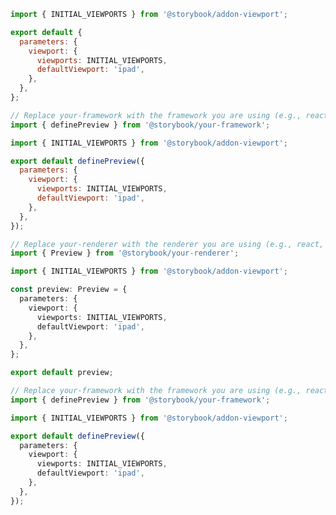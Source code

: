 <!-- TODO: Vet this example for addon usage in CSF Next -->

```js filename=".storybook/preview.js" renderer="common" language="js" tabTitle="CSF 3"
import { INITIAL_VIEWPORTS } from '@storybook/addon-viewport';

export default {
  parameters: {
    viewport: {
      viewports: INITIAL_VIEWPORTS,
      defaultViewport: 'ipad',
    },
  },
};
```

```js filename=".storybook/preview.js" renderer="react" language="js" tabTitle="CSF Next 🧪"
// Replace your-framework with the framework you are using (e.g., react-vite, nextjs, experimental-nextjs-vite)
import { definePreview } from '@storybook/your-framework';

import { INITIAL_VIEWPORTS } from '@storybook/addon-viewport';

export default definePreview({
  parameters: {
    viewport: {
      viewports: INITIAL_VIEWPORTS,
      defaultViewport: 'ipad',
    },
  },
});
```

```ts filename=".storybook/preview.ts" renderer="common" language="ts" tabTitle="CSF 3"
// Replace your-renderer with the renderer you are using (e.g., react, vue3, angular, etc.)
import { Preview } from '@storybook/your-renderer';

import { INITIAL_VIEWPORTS } from '@storybook/addon-viewport';

const preview: Preview = {
  parameters: {
    viewport: {
      viewports: INITIAL_VIEWPORTS,
      defaultViewport: 'ipad',
    },
  },
};

export default preview;
```

```ts filename=".storybook/preview.ts" renderer="react" language="ts" tabTitle="CSF Next 🧪"
// Replace your-framework with the framework you are using (e.g., react-vite, nextjs, experimental-nextjs-vite)
import { definePreview } from '@storybook/your-framework';

import { INITIAL_VIEWPORTS } from '@storybook/addon-viewport';

export default definePreview({
  parameters: {
    viewport: {
      viewports: INITIAL_VIEWPORTS,
      defaultViewport: 'ipad',
    },
  },
});
```
